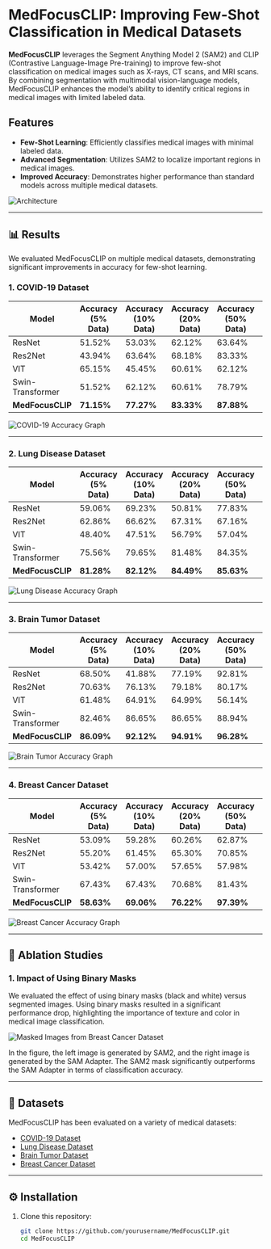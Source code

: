 # MedFocusCLIP: Improving Few-Shot Classification in Medical Datasets

**MedFocusCLIP** leverages the Segment Anything Model 2 (SAM2) and CLIP (Contrastive Language-Image Pre-training) to improve few-shot classification on medical images such as X-rays, CT scans, and MRI scans. By combining segmentation with multimodal vision-language models, MedFocusCLIP enhances the model’s ability to identify critical regions in medical images with limited labeled data.

## Features
- **Few-Shot Learning**: Efficiently classifies medical images with minimal labeled data.
- **Advanced Segmentation**: Utilizes SAM2 to localize important regions in medical images.
- **Improved Accuracy**: Demonstrates higher performance than standard models across multiple medical datasets.

![Architecture](images/covid19_accuracy_graph.png)

---

## 📊 Results

We evaluated MedFocusCLIP on multiple medical datasets, demonstrating significant improvements in accuracy for few-shot learning.

### 1. COVID-19 Dataset

| Model             | Accuracy (5% Data) | Accuracy (10% Data) | Accuracy (20% Data) | Accuracy (50% Data) | Accuracy (100% Data) |
|-------------------|--------------------|---------------------|---------------------|---------------------|----------------------|
| ResNet            | 51.52%             | 53.03%              | 62.12%              | 63.64%              | 80.30%               |
| Res2Net           | 43.94%             | 63.64%              | 68.18%              | 83.33%              | 83.33%               |
| VIT               | 65.15%             | 45.45%              | 60.61%              | 62.12%              | 65.15%               |
| Swin-Transformer  | 51.52%             | 62.12%              | 60.61%              | 78.79%              | 86.36%               |
| **MedFocusCLIP**  | **71.15%**         | **77.27%**          | **83.33%**          | **87.88%**          | **93.94%**           |

![COVID-19 Accuracy Graph](images/covid19_accuracy_graph.png)

---

### 2. Lung Disease Dataset

| Model             | Accuracy (5% Data) | Accuracy (10% Data) | Accuracy (20% Data) | Accuracy (50% Data) | Accuracy (100% Data) |
|-------------------|--------------------|---------------------|---------------------|---------------------|----------------------|
| ResNet            | 59.06%             | 69.23%              | 50.81%              | 77.83%              | 83.21%               |
| Res2Net           | 62.86%             | 66.62%              | 67.31%              | 67.16%              | 68.74%               |
| VIT               | 48.40%             | 47.51%              | 56.79%              | 57.04%              | 61.28%               |
| Swin-Transformer  | 75.56%             | 79.65%              | 81.48%              | 84.35%              | 85.68%               |
| **MedFocusCLIP**  | **81.28%**         | **82.12%**          | **84.49%**          | **85.63%**          | **91.52%**           |

![Lung Disease Accuracy Graph](images/lung_disease_accuracy_graph.png)

---

### 3. Brain Tumor Dataset

| Model             | Accuracy (5% Data) | Accuracy (10% Data) | Accuracy (20% Data) | Accuracy (50% Data) | Accuracy (100% Data) |
|-------------------|--------------------|---------------------|---------------------|---------------------|----------------------|
| ResNet            | 68.50%             | 41.88%              | 77.19%              | 92.81%              | 93.75%               |
| Res2Net           | 70.63%             | 76.13%              | 79.18%              | 80.17%              | 81.31%               |
| VIT               | 61.48%             | 64.91%              | 64.99%              | 56.14%              | 66.59%               |
| Swin-Transformer  | 82.46%             | 86.65%              | 86.65%              | 88.94%              | 89.32%               |
| **MedFocusCLIP**  | **86.09%**         | **92.12%**          | **94.91%**          | **96.28%**          | **97.57%**           |

![Brain Tumor Accuracy Graph](images/brain_tumor_accuracy_graph.png)

---

### 4. Breast Cancer Dataset

| Model             | Accuracy (5% Data) | Accuracy (10% Data) | Accuracy (20% Data) | Accuracy (50% Data) | Accuracy (100% Data) |
|-------------------|--------------------|---------------------|---------------------|---------------------|----------------------|
| ResNet            | 53.09%             | 59.28%              | 60.26%              | 62.87%              | 85.02%               |
| Res2Net           | 55.20%             | 61.45%              | 65.30%              | 70.85%              | 89.50%               |
| VIT               | 53.42%             | 57.00%              | 57.65%              | 57.98%              | 55.70%               |
| Swin-Transformer  | 67.43%             | 67.43%              | 70.68%              | 81.43%              | 78.50%               |
| **MedFocusCLIP**  | **58.63%**         | **69.06%**          | **76.22%**          | **97.39%**          | **96.09%**           |

![Breast Cancer Accuracy Graph](images/breast_cancer_accuracy_graph.png)

---

## 🔬 Ablation Studies

### 1. Impact of Using Binary Masks
We evaluated the effect of using binary masks (black and white) versus segmented images. Using binary masks resulted in a significant performance drop, highlighting the importance of texture and color in medical image classification.

![Masked Images from Breast Cancer Dataset](images/breast_cancer_masks.png)

In the figure, the left image is generated by SAM2, and the right image is generated by the SAM Adapter. The SAM2 mask significantly outperforms the SAM Adapter in terms of classification accuracy.

---

## 📁 Datasets
MedFocusCLIP has been evaluated on a variety of medical datasets:
- [COVID-19 Dataset](https://example.com)
- [Lung Disease Dataset](https://example.com)
- [Brain Tumor Dataset](https://example.com)
- [Breast Cancer Dataset](https://example.com)

---

## ⚙️ Installation

1. Clone this repository:

   ```bash
   git clone https://github.com/yourusername/MedFocusCLIP.git
   cd MedFocusCLIP
